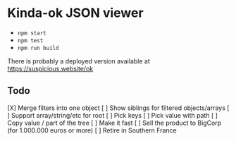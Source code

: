# Kinda-ok JSON viewer

* `npm start`
* `npm test`
* `npm run build`

There is probably a deployed version available at https://suspicious.website/ok

## Todo

[X] Merge filters into one object
[ ] Show siblings for filtered objects/arrays
[ ] Support array/string/etc for root
[ ] Pick keys
[ ] Pick value with path
[ ] Copy value / part of the tree
[ ] Make it fast
[ ] Sell the product to BigCorp (for 1.000.000 euros or more)
[ ] Retire in Southern France